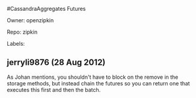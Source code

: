 #CassandraAggregates Futures

Owner: openzipkin

Repo: zipkin

Labels: 

## jerryli9876 (28 Aug 2012)

As Johan mentions, you shouldn't have to block on the remove in the storage methods, but instead chain the futures so you can return one that executes this first and then the batch.


